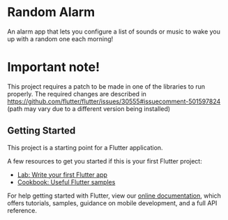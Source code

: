 # Random Alarm

An alarm app that lets you configure a list of sounds or music to wake you up with a random one each morning!

# Important note!

This project requires a patch to be made in one of the libraries to run properly.
The required changes are described in https://github.com/flutter/flutter/issues/30555#issuecomment-501597824 (path may vary due to a different version being installed)

## Getting Started

This project is a starting point for a Flutter application.

A few resources to get you started if this is your first Flutter project:

- [Lab: Write your first Flutter app](https://flutter.dev/docs/get-started/codelab)
- [Cookbook: Useful Flutter samples](https://flutter.dev/docs/cookbook)

For help getting started with Flutter, view our
[online documentation](https://flutter.dev/docs), which offers tutorials,
samples, guidance on mobile development, and a full API reference.
